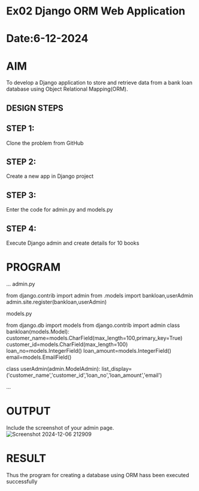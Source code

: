 # Ex02 Django ORM Web Application
# Date:6-12-2024
# AIM
To develop a Django application to store and retrieve data from a bank loan database using Object Relational Mapping(ORM).

## DESIGN STEPS
## STEP 1:
Clone the problem from GitHub

## STEP 2:
Create a new app in Django project

## STEP 3:
Enter the code for admin.py and models.py

## STEP 4:
Execute Django admin and create details for 10 books

# PROGRAM
...
admin.py

from django.contrib import admin
from .models import bankloan,userAdmin
admin.site.register(bankloan,userAdmin)

models.py

from django.db import models
from django.contrib import admin
class bankloan(models.Model):
    customer_name=models.CharField(max_length=100,primary_key=True)
    customer_id=models.CharField(max_length=100)
    loan_no=models.IntegerField()
    loan_amount=models.IntegerField()
    email=models.EmailField()
 
class userAdmin(admin.ModelAdmin):
    list_display=('customer_name','customer_id','loan_no','loan_amount','email')


...
# OUTPUT
Include the screenshot of your admin page.
![Screenshot 2024-12-06 212909](https://github.com/user-attachments/assets/b20a788c-024b-49fe-b5ef-6701d3b0dfe6)


# RESULT
Thus the program for creating a database using ORM hass been executed successfully
